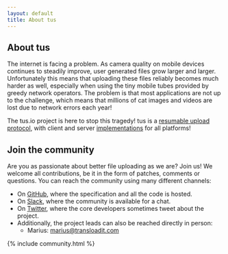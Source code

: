 ```yaml
---
layout: default
title: About tus
---
```


## About tus

The internet is facing a problem. As camera quality on mobile devices continues to steadily improve,
user generated files grow larger and larger. Unfortunately this means that
uploading these files reliably becomes much harder as well, especially when using the tiny
mobile tubes provided by greedy network operators. The problem is that most
applications are not up to the challenge, which means that millions of cat images
and videos are lost due to network errors each year!

The tus.io project is here to stop this tragedy! tus is a [resumable
upload protocol](protocols/resumable-upload.html), with client and server
[implementations](implementations.html) for all platforms!

## Join the community

Are you as passionate about better file uploading as we are? Join us! We welcome all
contributions, be it in the form of patches, comments or questions. You can reach the community using many different channels:

- On [GitHub](https://github.com/tus), where the specification and all the code is hosted.
- On [Slack](https://slackin-xgybtegrsh.now.sh), where the community is available for a chat.
- On [Twitter](https://twitter.com/tus_io), where the core developers sometimes tweet about the project.
- Additionally, the project leads can also be reached directly in person:
  - Marius: [marius@transloadit.com](mailto:marius@transloadit.com)

<!-- Use `make build-community` to fetch latest authors -->

{% include community.html %}

